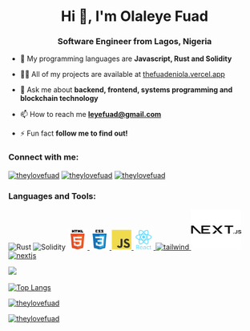 <h1 align="center">Hi 👋, I'm Olaleye Fuad</h1>
<h3 align="center">Software Engineer from Lagos, Nigeria</h3>


- 🌱 My programming languages are **Javascript, Rust and Solidity**

- 👨‍💻 All of my projects are available at [thefuadeniola.vercel.app](thefuadeniola.vercel.app)

- 💬 Ask me about **backend, frontend, systems programming and blockchain technology**

- 📫 How to reach me **leyefuad@gmail.com**

- ⚡ Fun fact **follow me to find out!**

<h3 align="left">Connect with me:</h3>
<p align="left">
<a href="https://codepen.io/theylovefuad" target="blank"><img align="center" src="https://raw.githubusercontent.com/rahuldkjain/github-profile-readme-generator/master/src/images/icons/Social/codepen.svg" alt="theylovefuad" height="30" width="40" /></a>
<a href="https://twitter.com/yfysgrd9t2" target="blank"><img align="center" src="https://raw.githubusercontent.com/rahuldkjain/github-profile-readme-generator/master/src/images/icons/Social/twitter.svg" alt="theylovefuad" height="30" width="40" /></a>
<a href="https://instagram.com/theylovefuad" target="blank"><img align="center" src="https://raw.githubusercontent.com/rahuldkjain/github-profile-readme-generator/master/src/images/icons/Social/instagram.svg" alt="theylovefuad" height="30" width="40" /></a>
</p>

<h3 align="left">Languages and Tools:</h3>
<p align="left">
  <img src="https://cdn.jsdelivr.net/gh/devicons/devicon@latest/icons/rust/rust-original.svg"  alt="Rust" width="40" height="40"/>
  <img src="https://cdn.jsdelivr.net/gh/devicons/devicon@latest/icons/solidity/solidity-original.svg"  alt="Solidity" width="40" height="40" />
  <a href="https://www.w3.org/html/" target="_blank" rel="noreferrer"> <img src="https://raw.githubusercontent.com/devicons/devicon/master/icons/html5/html5-original-wordmark.svg" alt="html5" width="40" height="40"/> </a>
  <a href="https://www.w3schools.com/css/" target="_blank" rel="noreferrer"> <img src="https://raw.githubusercontent.com/devicons/devicon/master/icons/css3/css3-original-wordmark.svg" alt="css3" width="40" height="40"/> </a>
  <a href="https://developer.mozilla.org/en-US/docs/Web/JavaScript" target="_blank" rel="noreferrer"> <img src="https://raw.githubusercontent.com/devicons/devicon/master/icons/javascript/javascript-original.svg" alt="javascript" width="40" height="40"/> </a>
  <a href="https://reactjs.org/" target="_blank" rel="noreferrer"> <img src="https://raw.githubusercontent.com/devicons/devicon/master/icons/react/react-original-wordmark.svg" alt="react" width="40" height="40"/> </a>
  <a href="https://tailwindcss.com/" target="_blank" rel="noreferrer"> <img src="https://www.vectorlogo.zone/logos/tailwindcss/tailwindcss-icon.svg" alt="tailwind" width="40" height="40"/> </a>
  <a href="https://nextjs.orgg/" target="_blank" rel="noreferrer"> <img src="https://raw.githubusercontent.com/devicons/devicon/master/icons/nextjs/nextjs-original-wordmark.svg" alt="nextJS" width="100" height="80"/> </a>  
  <a href="https://nodejs.org/" target="_blank" rel="noreferrer"> <img src="https://www.vectorlogo.zone/logos/nodejs/nodejs-horizontal.svg" alt="nextjs" width="100" height="40"/> </a>
    
</p>



<img src="https://github-readme-stats.vercel.app/api?username=thefuadeniola&count_private=true&theme=radical&show_icons=true" />

[![Top Langs](https://github-readme-stats.vercel.app/api/top-langs/?username=thefuadeniola)](https://github.com/anuraghazra/github-readme-stats)

<p align="left"> <a href="https://github.com/ryo-ma/github-profile-trophy"><img src="https://github-profile-trophy.vercel.app/?username=thefuadeniola" alt="theylovefuad" /></a> </p>

<p align="left"> <a href="https://twitter.com/theylovefuad" target="blank"><img src="https://img.shields.io/twitter/follow/theylovefuad?logo=twitter&style=for-the-badge" alt="theylovefuad" /></a> </p>
